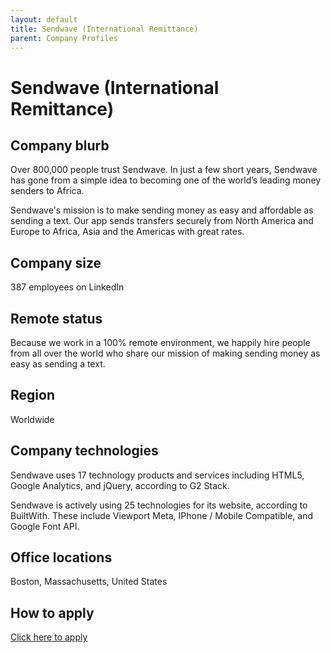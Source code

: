 ```yaml
---
layout: default
title: Sendwave (International Remittance)
parent: Company Profiles
---
```


# Sendwave (International Remittance)

## Company blurb

Over 800,000 people trust Sendwave.
In just a few short years, Sendwave has gone from a simple idea to becoming one of the world’s leading money senders to Africa.

Sendwave's mission is to make sending money as easy and affordable as sending a text. Our app sends transfers securely from North America and Europe to Africa, Asia and the Americas with great rates.

## Company size

387 employees on LinkedIn

## Remote status

Because we work in a 100% remote environment, we happily hire people from all over the world who share our mission of making sending money as easy as sending a text.

## Region

Worldwide

## Company technologies

Sendwave uses 17 technology products and services including HTML5, Google Analytics, and jQuery, according to G2 Stack.

Sendwave is actively using 25 technologies for its website, according to BuiltWith. These include Viewport Meta, IPhone / Mobile Compatible, and Google Font API.

## Office locations

Boston, Massachusetts, United States

## How to apply

[Click here to apply](https://www.sendwave.com/careers)
